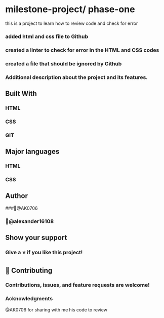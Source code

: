 # milestone-project/ phase-one 

this is a project to learn how to review code and check for error

### added html and css file to Github
### created a linter to check for error in the HTML and CSS codes

### created a file that should be ignored by Github

### Additional description about the project and its features.

## Built With

### HTML
### CSS
### GIT


## Major languages

### HTML
### CSS

## Author

###👤@AK0706

### 👤@alexander16108

## Show your support
### Give a ⭐️ if you like this project!

## 🤝 Contributing
### Contributions, issues, and feature requests are welcome!

### Acknowledgments
@AK0706 for sharing with me his code to review 
